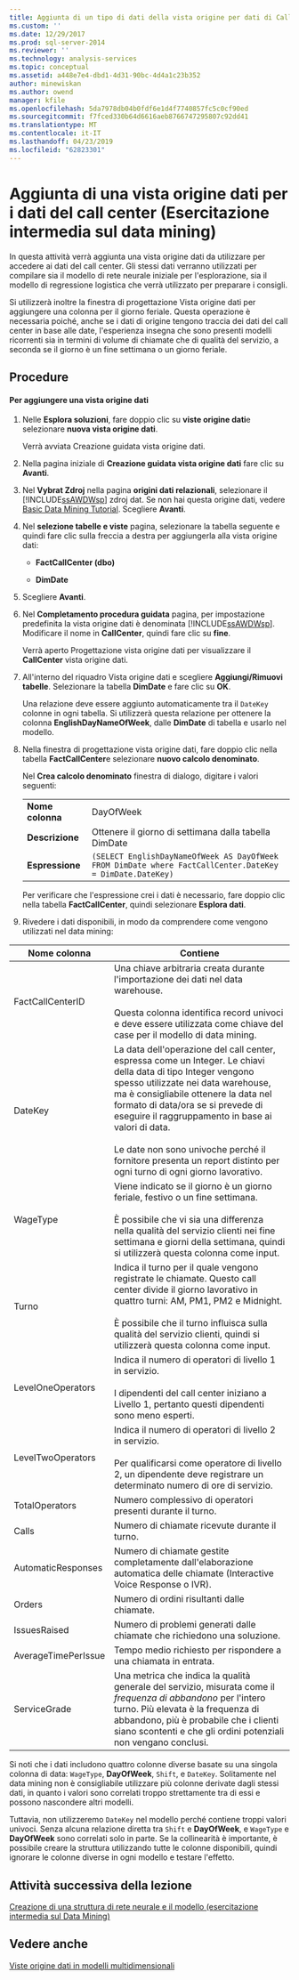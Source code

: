 ```yaml
---
title: Aggiunta di un tipo di dati della vista origine per dati di Call Center (esercitazione intermedia di Data Mining) | Microsoft Docs
ms.custom: ''
ms.date: 12/29/2017
ms.prod: sql-server-2014
ms.reviewer: ''
ms.technology: analysis-services
ms.topic: conceptual
ms.assetid: a448e7e4-dbd1-4d31-90bc-4d4a1c23b352
author: minewiskan
ms.author: owend
manager: kfile
ms.openlocfilehash: 5da7978db04b0fdf6e1d4f7740857fc5c0cf90ed
ms.sourcegitcommit: f7fced330b64d6616aeb8766747295807c92dd41
ms.translationtype: MT
ms.contentlocale: it-IT
ms.lasthandoff: 04/23/2019
ms.locfileid: "62823301"
---
```

# <a name="adding-a-data-source-view-for-call-center-data-intermediate-data-mining-tutorial"></a>Aggiunta di una vista origine dati per i dati del call center (Esercitazione intermedia sul data mining)
  In questa attività verrà aggiunta una vista origine dati da utilizzare per accedere ai dati del call center. Gli stessi dati verranno utilizzati per compilare sia il modello di rete neurale iniziale per l'esplorazione, sia il modello di regressione logistica che verrà utilizzato per preparare i consigli.  
  
 Si utilizzerà inoltre la finestra di progettazione Vista origine dati per aggiungere una colonna per il giorno feriale. Questa operazione è necessaria poiché, anche se i dati di origine tengono traccia dei dati del call center in base alle date, l'esperienza insegna che sono presenti modelli ricorrenti sia in termini di volume di chiamate che di qualità del servizio, a seconda se il giorno è un fine settimana o un giorno feriale.  
  
## <a name="procedures"></a>Procedure  
  
#### <a name="to-add-a-data-source-view"></a>Per aggiungere una vista origine dati  
  
1.  Nelle **Esplora soluzioni**, fare doppio clic su **viste origine dati**e selezionare **nuova vista origine dati**.  
  
     Verrà avviata Creazione guidata vista origine dati.  
  
2.  Nella pagina iniziale di **Creazione guidata vista origine dati** fare clic su **Avanti**.  
  
3.  Nel **Vybrat Zdroj** nella pagina **origini dati relazionali**, selezionare il [!INCLUDE[ssAWDWsp](../includes/ssawdwsp-md.md)] zdroj dat. Se non hai questa origine dati, vedere [Basic Data Mining Tutorial](../../2014/tutorials/basic-data-mining-tutorial.md). Scegliere **Avanti**.  
  
4.  Nel **selezione tabelle e viste** pagina, selezionare la tabella seguente e quindi fare clic sulla freccia a destra per aggiungerla alla vista origine dati:  
  
    -   **FactCallCenter (dbo)**  
  
    -   **DimDate**  
  
5.  Scegliere **Avanti**.  
  
6.  Nel **Completamento procedura guidata** pagina, per impostazione predefinita la vista origine dati è denominata [!INCLUDE[ssAWDWsp](../includes/ssawdwsp-md.md)]. Modificare il nome in **CallCenter**, quindi fare clic su **fine**.  
  
     Verrà aperto Progettazione vista origine dati per visualizzare il **CallCenter** vista origine dati.  
  
7.  All'interno del riquadro Vista origine dati e scegliere **Aggiungi/Rimuovi tabelle**. Selezionare la tabella **DimDate** e fare clic su **OK**.  
  
     Una relazione deve essere aggiunto automaticamente tra il `DateKey` colonne in ogni tabella. Si utilizzerà questa relazione per ottenere la colonna **EnglishDayNameOfWeek**, dalle **DimDate** di tabella e usarlo nel modello.  
  
8.  Nella finestra di progettazione vista origine dati, fare doppio clic nella tabella **FactCallCenter**e selezionare **nuovo calcolo denominato**.  
  
     Nel **Crea calcolo denominato** finestra di dialogo, digitare i valori seguenti:  
  
    |||  
    |-|-|  
    |**Nome colonna**|DayOfWeek|  
    |**Descrizione**|Ottenere il giorno di settimana dalla tabella DimDate|  
    |**Espressione**|`(SELECT EnglishDayNameOfWeek AS DayOfWeek FROM DimDate where FactCallCenter.DateKey = DimDate.DateKey)`|  
  
     Per verificare che l'espressione crei i dati è necessario, fare doppio clic nella tabella **FactCallCenter**, quindi selezionare **Esplora dati**.  
  
9. Rivedere i dati disponibili, in modo da comprendere come vengono utilizzati nel data mining:  
  
|Nome colonna|Contiene|  
|-----------------|--------------|  
|FactCallCenterID|Una chiave arbitraria creata durante l'importazione dei dati nel data warehouse.<br /><br /> Questa colonna identifica record univoci e deve essere utilizzata come chiave del case per il modello di data mining.|  
|DateKey|La data dell'operazione del call center, espressa come un Integer. Le chiavi della data di tipo Integer vengono spesso utilizzate nei data warehouse, ma è consigliabile ottenere la data nel formato di data/ora se si prevede di eseguire il raggruppamento in base ai valori di data.<br /><br /> Le date non sono univoche perché il fornitore presenta un report distinto per ogni turno di ogni giorno lavorativo.|  
|WageType|Viene indicato se il giorno è un giorno feriale, festivo o un fine settimana.<br /><br /> È possibile che vi sia una differenza nella qualità del servizio clienti nei fine settimana e giorni della settimana, quindi si utilizzerà questa colonna come input.|  
|Turno|Indica il turno per il quale vengono registrate le chiamate. Questo call center divide il giorno lavorativo in quattro turni: AM, PM1, PM2 e Midnight.<br /><br /> È possibile che il turno influisca sulla qualità del servizio clienti, quindi si utilizzerà questa colonna come input.|  
|LevelOneOperators|Indica il numero di operatori di livello 1 in servizio.<br /><br /> I dipendenti del call center iniziano a Livello 1, pertanto questi dipendenti sono meno esperti.|  
|LevelTwoOperators|Indica il numero di operatori di livello 2 in servizio.<br /><br /> Per qualificarsi come operatore di livello 2, un dipendente deve registrare un determinato numero di ore di servizio.|  
|TotalOperators|Numero complessivo di operatori presenti durante il turno.|  
|Calls|Numero di chiamate ricevute durante il turno.|  
|AutomaticResponses|Numero di chiamate gestite completamente dall'elaborazione automatica delle chiamate (Interactive Voice Response o IVR).|  
|Orders|Numero di ordini risultanti dalle chiamate.|  
|IssuesRaised|Numero di problemi generati dalle chiamate che richiedono una soluzione.|  
|AverageTimePerIssue|Tempo medio richiesto per rispondere a una chiamata in entrata.|  
|ServiceGrade|Una metrica che indica la qualità generale del servizio, misurata come il *frequenza di abbandono* per l'intero turno. Più elevata è la frequenza di abbandono, più è probabile che i clienti siano scontenti e che gli ordini potenziali non vengano conclusi.|  
  
 Si noti che i dati includono quattro colonne diverse basate su una singola colonna di data: `WageType`, **DayOfWeek**, `Shift`, e `DateKey`. Solitamente nel data mining non è consigliabile utilizzare più colonne derivate dagli stessi dati, in quanto i valori sono correlati troppo strettamente tra di essi e possono nascondere altri modelli.  
  
 Tuttavia, non utilizzeremo `DateKey` nel modello perché contiene troppi valori univoci. Senza alcuna relazione diretta tra `Shift` e **DayOfWeek**, e `WageType` e **DayOfWeek** sono correlati solo in parte. Se la collinearità è importante, è possibile creare la struttura utilizzando tutte le colonne disponibili, quindi ignorare le colonne diverse in ogni modello e testare l'effetto.  
  
## <a name="next-task-in-lesson"></a>Attività successiva della lezione  
 [Creazione di una struttura di rete neurale e il modello &#40;esercitazione intermedia sul Data Mining&#41;](../../2014/tutorials/creating-a-neural-network-structure-and-model-intermediate-data-mining-tutorial.md)  
  
## <a name="see-also"></a>Vedere anche  
 [Viste origine dati in modelli multidimensionali](../analysis-services/multidimensional-models/data-source-views-in-multidimensional-models.md)  
  
  
